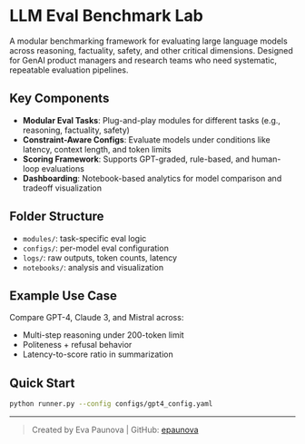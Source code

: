 # LLM Eval Benchmark Lab

A modular benchmarking framework for evaluating large language models across reasoning, factuality, safety, and other critical dimensions. Designed for GenAI product managers and research teams who need systematic, repeatable evaluation pipelines.

## Key Components

- **Modular Eval Tasks**: Plug-and-play modules for different tasks (e.g., reasoning, factuality, safety)
- **Constraint-Aware Configs**: Evaluate models under conditions like latency, context length, and token limits
- **Scoring Framework**: Supports GPT-graded, rule-based, and human-loop evaluations
- **Dashboarding**: Notebook-based analytics for model comparison and tradeoff visualization

## Folder Structure

- `modules/`: task-specific eval logic
- `configs/`: per-model eval configuration
- `logs/`: raw outputs, token counts, latency
- `notebooks/`: analysis and visualization

## Example Use Case

Compare GPT-4, Claude 3, and Mistral across:
- Multi-step reasoning under 200-token limit
- Politeness + refusal behavior
- Latency-to-score ratio in summarization

## Quick Start

```bash
python runner.py --config configs/gpt4_config.yaml
```

---
> Created by Eva Paunova | GitHub: [epaunova](https://github.com/epaunova)
